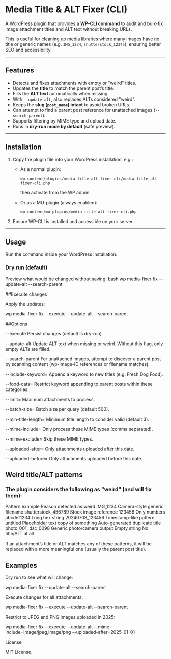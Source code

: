 # Media Title & ALT Fixer (CLI)

A WordPress plugin that provides a **WP-CLI command** to audit and bulk-fix image attachment titles and ALT text without breaking URLs.  

This is useful for cleaning up media libraries where many images have no title or generic names (e.g. `IMG_1234`, `shutterstock_12345`), ensuring better SEO and accessibility.

---

## Features

- Detects and fixes attachments with empty or "weird" titles.  
- Updates the **title** to match the parent post’s title.  
- Fills the **ALT text** automatically when missing.  
- With `--update-alt`, also replaces ALTs considered "weird".  
- Keeps the **slug (`post_name`) intact** to avoid broken URLs.  
- Can attempt to find a parent post reference for unattached images (`--search-parent`).  
- Supports filtering by MIME type and upload date.  
- Runs in **dry-run mode by default** (safe preview).

---

## Installation

1. Copy the plugin file into your WordPress installation, e.g.:  

   - As a normal plugin:  
     ```
     wp-content/plugins/media-title-alt-fixer-cli/media-title-alt-fixer-cli.php
     ```  
     then activate from the WP admin.  

   - Or as a MU-plugin (always enabled):  
     ```
     wp-content/mu-plugins/media-title-alt-fixer-cli.php
     ```

2. Ensure WP-CLI is installed and accessible on your server.  

---

## Usage

Run the command inside your WordPress installation:

### Dry run (default)
Preview what would be changed without saving:
bash
wp media-fixer fix --update-alt --search-parent

##Execute changes

Apply the updates:

wp media-fixer fix --execute --update-alt --search-parent

##Options

--execute
Persist changes (default is dry-run).

--update-alt
Update ALT text when missing or weird. Without this flag, only empty ALTs are filled.

--search-parent
For unattached images, attempt to discover a parent post by scanning content (wp-image-ID references or filename matches).

--include-keyword=<kw>
Append a keyword to new titles (e.g. Fresh Dog Food).

--food-cats=<slugs>
Restrict keyword appending to parent posts within these categories.

--limit=<n>
Maximum attachments to process.

--batch-size=<n>
Batch size per query (default 500).

--min-title-length=<n>
Minimum title length to consider valid (default 3).

--mime-include=<list>
Only process these MIME types (comma separated).

--mime-exclude=<list>
Skip these MIME types.

--uploaded-after=<YYYY-MM-DD>
Only attachments uploaded after this date.

--uploaded-before=<YYYY-MM-DD>
Only attachments uploaded before this date.

## Weird title/ALT patterns

### The plugin considers the following as "weird" (and will fix them):

Pattern example	Reason detected as weird
IMG_1234	Camera-style generic filename
shutterstock_456789	Stock image reference
123456	Only numbers
abcdef1234	Long hex string
20240708_123456	Timestamp-like pattern
untitled	Placeholder text
copy of something	Auto-generated duplicate title
photo_001, dsc_0098	Generic photo/camera output
Empty string	No title/ALT at all

If an attachment’s title or ALT matches any of these patterns, it will be replaced with a more meaningful one (usually the parent post title).

## Examples

Dry run to see what will change:

wp media-fixer fix --update-alt --search-parent


Execute changes for all attachments:

wp media-fixer fix --execute --update-alt --search-parent


Restrict to JPEG and PNG images uploaded in 2025:

wp media-fixer fix --execute --update-alt --mime-include=image/jpeg,image/png --uploaded-after=2025-01-01

License

MIT License.

